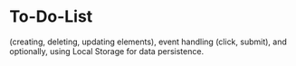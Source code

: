 # To-Do-List
(creating, deleting, updating elements), event handling (click, submit), and optionally, using Local Storage for data persistence.
